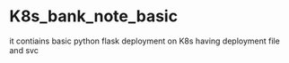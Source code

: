# K8s_bank_note_basic
it contiains basic python flask deployment on K8s having deployment file and svc
